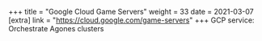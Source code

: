 +++
title = "Google Cloud Game Servers"
weight = 33
date = 2021-03-07
[extra]
link = "https://cloud.google.com/game-servers"
+++
GCP service: Orchestrate Agones clusters

